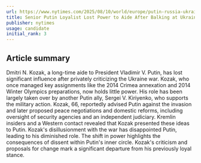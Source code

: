 ```yaml
---
url: https://www.nytimes.com/2025/08/10/world/europe/putin-russia-ukraine-war-dmitri-kozak.html
title: Senior Putin Loyalist Lost Power to Aide After Balking at Ukraine War
publisher: nytimes
usage: candidate
initial_rank: 3
---
```

## Article summary
Dmitri N. Kozak, a long-time aide to President Vladimir V. Putin, has lost significant influence after privately criticizing the Ukraine war. Kozak, who once managed key assignments like the 2014 Crimea annexation and 2014 Winter Olympics preparations, now holds little power. His role has been largely taken over by another Putin ally, Sergei V. Kiriyenko, who supports the military action. Kozak, 66, reportedly advised Putin against the invasion and later proposed peace negotiations and domestic reforms, including oversight of security agencies and an independent judiciary. Kremlin insiders and a Western contact revealed that Kozak presented these ideas to Putin. Kozak's disillusionment with the war has disappointed Putin, leading to his diminished role. The shift in power highlights the consequences of dissent within Putin's inner circle. Kozak's criticism and proposals for change mark a significant departure from his previously loyal stance.
